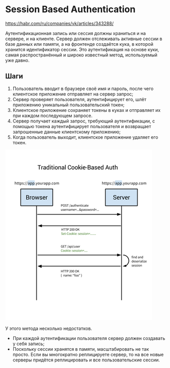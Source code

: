 # Session Based Authentication

https://habr.com/ru/companies/vk/articles/343288/

Аутентификационная запись или сессия должны храниться и на сервере, и на клиенте. Сервер должен отслеживать активные сессии в базе данных или памяти, а на фронтенде создаётся кука, в которой хранится идентификатор сессии. Это аутентификация на основе куки, самая распространённый и широко известный метод, используемый уже давно.

## Шаги
1. Пользователь вводит в браузере своё имя и пароль, после чего клиентское приложение отправляет на сервер запрос;
2. Сервер проверяет пользователя, аутентифицирует его, шлёт приложению уникальный пользовательский токен;
3. Клиентское приложение сохраняет токены в куках и отправляет их при каждом последующем запросе.
4. Сервер получает каждый запрос, требующий аутентификации, с помощью токена аутентифицирует пользователя и возвращает запрошенные данные клиентскому приложению;
5. Когда пользователь выходит, клиентское приложение удаляет его токен.

![img.png](_images/img_3.png)


У этого метода несколько недостатков.
- При каждой аутентификации пользователя сервер должен создавать у себя запись;
- Поскольку сессии хранятся в памяти, масштабировать не так просто. Если вы многократно реплицируете сервер, то на все новые серверы придётся реплицировать и все пользовательские сессии.